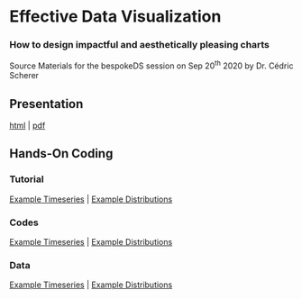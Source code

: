 # Effective Data Visualization
### How to design impactful and aesthetically pleasing charts

Source Materials for the bespokeDS session on Sep 20<sup>th</sup> 2020 by Dr. Cédric Scherer

## Presentation 

[html](https://z3tt.github.io/bespokeDS_EffectiveDataViz/presentation.html) | [pdf](https://z3tt.github.io/bespokeDS_EffectiveDataViz/docs/presentation.pdf)


## Hands-On Coding

### Tutorial

[Example Timeseries](https://z3tt.github.io/bespokeDS_EffectiveDataViz/docs/workshop_jpm.html) |  [Example Distributions](https://z3tt.github.io/bespokeDS_EffectiveDataViz/docs/workshop_ddh.html)

### Codes

[Example Timeseries](https://github.com/Z3tt/bespokeDS_EffectiveDataViz/blob/master/R/workshop_jpm.Rmd) |  [Example Distributions](https://github.com/Z3tt/bespokeDS_EffectiveDataViz/blob/master/R/workshop_ddh.Rmd)

### Data

[Example Timeseries](https://github.com/Z3tt/bespokeDS_EffectiveDataViz/blob/master/data/data-jpm.Rds) |  [Example Distributions](https://github.com/Z3tt/bespokeDS_EffectiveDataViz/blob/master/data/data-ddh.Rds)
